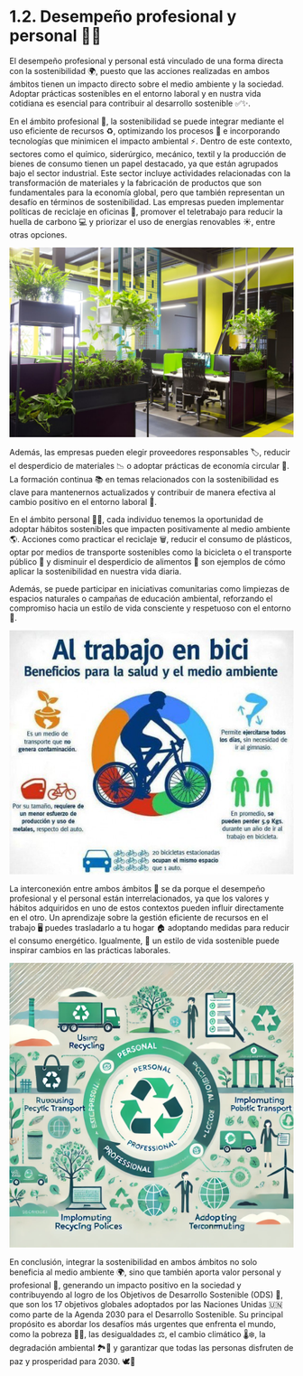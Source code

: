 #  1.2. Desempeño profesional y personal 🌱💼

El desempeño profesional y personal está vinculado de una forma directa con la sostenibilidad 🌍, puesto que las acciones realizadas en ambos ámbitos tienen un impacto directo sobre el medio ambiente y la sociedad. Adoptar prácticas sostenibles en el entorno laboral y en nustra vida cotidiana es esencial para contribuir al desarrollo sostenible ✅✨.

En el ámbito profesional 💼, la sostenibilidad se puede integrar mediante el uso eficiente de recursos ♻️, optimizando los procesos 🔄 e incorporando tecnologías que minimicen el impacto ambiental ⚡. Dentro de este contexto, sectores como el químico, siderúrgico, mecánico, textil y la producción de bienes de consumo tienen un papel destacado, ya que están agrupados bajo el sector industrial. Este sector incluye actividades relacionadas con la transformación de materiales y la fabricación de productos que son fundamentales para la economía global, pero que también representan un desafío en términos de sostenibilidad. Las empresas pueden implementar políticas de reciclaje en oficinas 📂, promover el teletrabajo para reducir la huella de carbono 💻 y priorizar el uso de energías renovables ☀️, entre otras opciones.
  
  
<p align="center">
  <img src="/img/oficinasostenible.jpg" alt="![oficinasostenible](/img/oficinasostenible.jpg)" />
</p>  
  
  
Además, las empresas pueden elegir proveedores responsables 🏷️, reducir el desperdicio de materiales 📉 o adoptar prácticas de economía circular 🔄. La formación continua 📚 en temas relacionados con la sostenibilidad es clave para mantenernos actualizados y contribuir de manera efectiva al cambio positivo en el entorno laboral 🌟.


En el ámbito personal 🏡🌟, cada individuo tenemos la oportunidad de adoptar hábitos sostenibles que impacten positivamente al medio ambiente 🌎. Acciones como practicar el reciclaje 🗑️, reducir el consumo de plásticos, optar por medios de transporte sostenibles como la bicicleta o el transporte público 🚴 y disminuir el desperdicio de alimentos 🍎 son ejemplos de cómo aplicar la sostenibilidad en nuestra vida diaria.

Además, se puede participar en iniciativas comunitarias como limpiezas de espacios naturales o campañas de educación ambiental, reforzando el compromiso hacia un estilo de vida consciente y respetuoso con el entorno 🌱.
  
  
  
<p align="center">
  <img src="/img/bici.png" alt="![bici](/img/bici.png)" />
</p>  
  
  
  
La interconexión entre ambos ámbitos 🔗 se da porque el desempeño profesional y el personal están interrelacionados, ya que los valores y hábitos adquiridos en uno de estos contextos pueden influir directamente en el otro. Un aprendizaje sobre la gestión eficiente de recursos en el trabajo 🖥️ puedes trasladarlo a tu hogar 🏠 adoptando medidas para reducir el consumo energético. Igualmente, 🌿 un estilo de vida sostenible puede inspirar cambios en las prácticas laborales.
  
  
<p align="center">
  <img src="/img/interconexion.jpg" alt="![interconexion](/img/interconexion.jpg)" />
</p>  
  
  
En conclusión, integrar la sostenibilidad en ambos ámbitos no solo beneficia al medio ambiente 🌍, sino que también aporta valor personal y profesional 🏅, generando un impacto positivo en la sociedad y contribuyendo al logro de los Objetivos de Desarrollo Sostenible (ODS) 📅, que son los 17 objetivos globales adoptados por las Naciones Unidas 🇺🇳 como parte de la Agenda 2030 para el Desarrollo Sostenible. Su principal propósito es abordar los desafíos más urgentes que enfrenta el mundo, como la pobreza 🥖💔, las desigualdades ⚖️, el cambio climático 🌡️❄️, la degradación ambiental 🏞️🛑 y garantizar que todas las personas disfruten de paz y prosperidad para 2030. 🕊️💫
